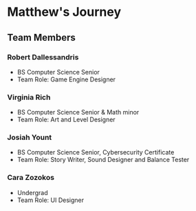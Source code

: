 # Matthew's Journey 

## Team Members 

### Robert Dallessandris
- BS Computer Science Senior
- Team Role: Game Engine Designer

### Virginia Rich
- BS Computer Science Senior & Math minor
- Team Role: Art and Level Designer

### Josiah Yount
- BS Computer Science Senior, Cybersecurity Certificate
- Team Role: Story Writer, Sound Designer and Balance Tester

### Cara Zozokos
- Undergrad 
- Team Role: UI Designer
